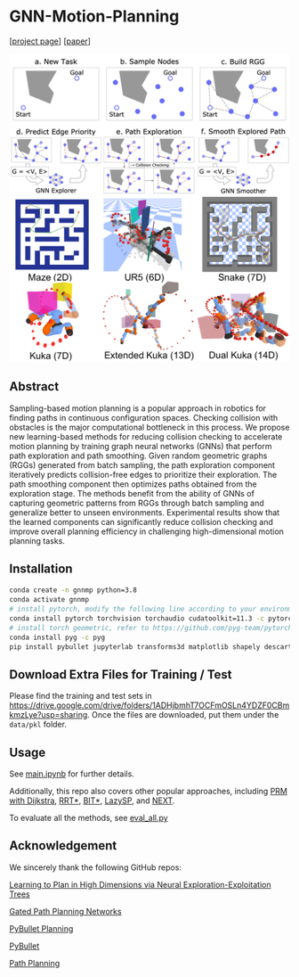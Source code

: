 # GNN-Motion-Planning

[[project page](https://rainorangelemon.github.io/NeurIPS2021/)] [[paper](https://rainorangelemon.github.io/NeurIPS2021/paper.pdf)]

![framework](./data/images/framework.png)
![envs](./data/images/envs.png)

## Abstract

Sampling-based motion planning is a popular approach in robotics for finding paths in continuous configuration spaces. Checking collision with obstacles is the major computational bottleneck in this process. We propose new learning-based methods for reducing collision checking to accelerate motion planning by training graph neural networks (GNNs) that perform path exploration and path smoothing. Given random geometric graphs (RGGs) generated from batch sampling, the path exploration component iteratively predicts collision-free edges to prioritize their exploration. The path smoothing component then optimizes paths obtained from the exploration stage. The methods benefit from the ability of GNNs of capturing geometric patterns from RGGs through batch sampling and generalize better to unseen environments. Experimental results show that the learned components can significantly reduce collision checking and improve overall planning efficiency in challenging high-dimensional motion planning tasks.

## Installation
```bash
conda create -n gnnmp python=3.8
conda activate gnnmp
# install pytorch, modify the following line according to your environment
conda install pytorch torchvision torchaudio cudatoolkit=11.3 -c pytorch
# install torch geometric, refer to https://github.com/pyg-team/pytorch_geometric
conda install pyg -c pyg
pip install pybullet jupyterlab transforms3d matplotlib shapely descartes
```

## Download Extra Files for Training / Test
Please find the training and test sets in https://drive.google.com/drive/folders/1ADHjbmhT7OCFmOSLn4YDZF0CBmkmzLye?usp=sharing. Once the files are downloaded, put them under the `data/pkl` folder.

## Usage
See [main.ipynb](./main.ipynb) for further details.

Additionally, this repo also covers other popular approaches, including [PRM with Dijkstra](./algorithm/dijkstra.py), [RRT*](./algorithm/tsa.py), [BIT*](./algorithm/bit_star.py), [LazySP](./algorithm/lazy_sp.py), and [NEXT](./algorithm/tsa.py).

To evaluate all the methods, see [eval_all.py](./eval_all.py)

## Acknowledgement

We sincerely thank the following GitHub repos:

[Learning to Plan in High Dimensions via Neural Exploration-Exploitation Trees](https://github.com/NeurEXT/NEXT-learning-to-plan)

[Gated Path Planning Networks](https://github.com/RLAgent/gated-path-planning-networks)

[PyBullet Planning](https://github.com/caelan/pybullet-planning)

[PyBullet](https://github.com/bulletphysics/bullet3)

[Path Planning](https://github.com/zhm-real/PathPlanning)
